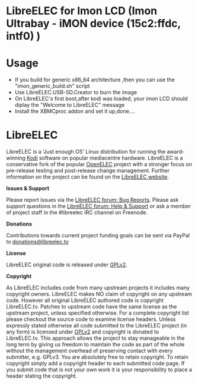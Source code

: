 # LibreELEC for Imon LCD (Imon Ultrabay - iMON device (15c2:ffdc, intf0) )

# Usage

- If you build for generic x86_64 architecture ,then you can use the "imon_generic_build.sh" script
- Use LibreELEC.USB-SD.Creator to burn the image 
- On LibreELEC's first boot,after kodi was loaded, your imon LCD should diplay the "Welcome to LibreELEC" message
- Install the XBMCproc addon and set it up,done....


# LibreELEC

LibreELEC is a 'Just enough OS' Linux distribution for running the award-winning [Kodi](https://kodi.tv) software on popular mediacentre hardware. LibreELEC is a conservative fork of the popular [OpenELEC](http://openelec.tv) project with a stronger focus on pre-release testing and post-release change management. Further information on the project can be found on the [LibreELEC website](https://libreelec.tv).

**Issues & Support**

Please report issues via the [LibreELEC forum: Bug Reports](https://forum.libreelec.tv/forum-35.html). Please ask support questions in the [LibreELEC forum: Help & Support](https://forum.libreelec.tv/forum-3.html) or ask a member of project staff in the #libreelec IRC channel on Freenode.

**Donations**

Contributions towards current project funding goals can be sent via PayPal to donations@libreelec.tv

**License**

LibreELEC original code is released under [GPLv2](https://www.gnu.org/licenses/gpl-2.0.html).

**Copyright**

As LibreELEC includes code from many upstream projects it includes many copyright owners. LibreELEC makes NO claim of copyright on any upstream code. However all original LibreELEC authored code is copyright LibreELEC.tv. Patches to upstream code have the same license as the upstream project, unless specified otherwise. For a complete copyright list please checkout the source code to examine license headers. Unless expressly stated otherwise all code submitted to the LibreELEC project (in any form) is licensed under [GPLv2](https://www.gnu.org/licenses/gpl-2.0.html) and copyright is donated to LibreELEC.tv. This approach allows the project to stay manageable in the long term by giving us freedom to maintain the code as part of the whole without the management overhead of preserving contact with every submitter, e.g. GPLv3. You are absolutely free to retain copyright. To retain copyright simply add a copyright header to each submitted code page. If you submit code that is not your own work it is your responsibility to place a header stating the copyright.
